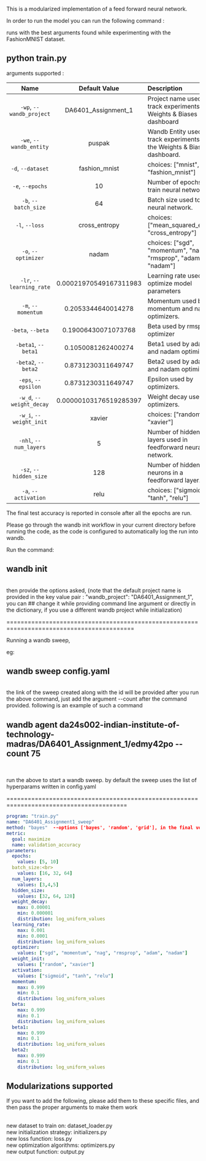 This is a modularized implementation of a feed forward neural network.

In order to run the model you can run the following command :

runs with the best arguments found while experimenting with the FashionMNIST dataset.<br>
## python train.py 

arguments supported :

| Name | Default Value | Description |
| :---: | :-------------: | :----------- |
| `-wp`, `--wandb_project` | DA6401_Assignment_1 | Project name used to track experiments in Weights & Biases dashboard |
| `-we`, `--wandb_entity` | puspak  | Wandb Entity used to track experiments in the Weights & Biases dashboard. |
| `-d`, `--dataset` | fashion_mnist | choices:  ["mnist", "fashion_mnist"] |
| `-e`, `--epochs` | 10 |  Number of epochs to train neural network.|
| `-b`, `--batch_size` | 64 | Batch size used to train neural network. | 
| `-l`, `--loss` | cross_entropy | choices:  ["mean_squared_error", "cross_entropy"] |
| `-o`, `--optimizer` | nadam | choices:  ["sgd", "momentum", "nag", "rmsprop", "adam", "nadam"] | 
| `-lr`, `--learning_rate` | 0.00021970549167311983 | Learning rate used to optimize model parameters | 
| `-m`, `--momentum` | 0.2053344640014278 | Momentum used by momentum and nag optimizers. |
| `-beta`, `--beta` | 0.19006430071073768 | Beta used by rmsprop optimizer | 
| `-beta1`, `--beta1` | 0.1050081262400274 | Beta1 used by adam and nadam optimizers. | 
| `-beta2`, `--beta2` | 0.8731230311649747 | Beta2 used by adam and nadam optimizers. |
| `-eps`, `--epsilon` | 0.8731230311649747 | Epsilon used by optimizers. |
| `-w_d`, `--weight_decay` | 0.00000103176519285397 | Weight decay used by optimizers. |
| `-w_i`, `--weight_init` | xavier | choices:  ["random", "xavier"] | 
| `-nhl`, `--num_layers` | 5 | Number of hidden layers used in feedforward neural network. | 
| `-sz`, `--hidden_size` | 128 | Number of hidden neurons in a feedforward layer. |
| `-a`, `--activation` | relu | choices:  ["sigmoid", "tanh", "relu"] |

The final test accuracy is reported in console after all the epochs are run.

Please go through the wandb init workflow in your current directory before running the code, as the code is configured to automatically log the run into wandb.

Run the command:
## wandb init

<br>
then provide the options asked, (note that the default project name is provided in the key value pair : "wandb_project": "DA6401_Assignment_1", you can ## change it while providing command line argument or directly in the dictionary, if you use a different wandb project while initialization)

==========================================================================================

Running a wandb sweep,

eg:

## wandb sweep config.yaml
<br>
the link of the sweep created along with the id will be provided after you run the above command, just add the argument --count after the command provided. following is an example of such a command
<br>

## wandb agent da24s002-indian-institute-of-technology-madras/DA6401_Assignment_1/edmy42po --count 75
<br>

run the above to start a wandb sweep.
by default the sweep uses the list of hyperparams written in config.yaml


========================================================================================
```yaml
program: "train.py"
name: "DA6401_Assignment1_sweep"
method: "bayes"  --options ['bayes', 'random', 'grid'], in the final version, we have used bayes search, as it gave best validation accuracy
metric:
  goal: maximize
  name: validation_accuracy
parameters:
  epochs:
    values: [5, 10]
  batch_size:<br>
    values: [16, 32, 64]
  num_layers:
    values: [3,4,5]
  hidden_size:
    values: [32, 64, 128]
  weight_decay:
    max: 0.00001
    min: 0.000001
    distribution: log_uniform_values
  learning_rate:
    max: 0.001
    min: 0.0001
    distribution: log_uniform_values
  optimizer:
    values: ["sgd", "momentum", "nag", "rmsprop", "adam", "nadam"]
  weight_init:
    values: ["random", "xavier"]
  activation:
    values: ["sigmoid", "tanh", "relu"]
  momentum:
    max: 0.999
    min: 0.1
    distribution: log_uniform_values
  beta:
    max: 0.999
    min: 0.1
    distribution: log_uniform_values
  beta1:
    max: 0.999
    min: 0.1
    distribution: log_uniform_values
  beta2:
    max: 0.999
    min: 0.1
    distribution: log_uniform_values
```
## Modularizations supported  <br>
If you want to add the following, please add them to these specific files, and then pass the proper arguments to make them work<br><br>

new dataset to train on: dataset_loader.py<br>
new initialization strategy: initializers.py<br>
new loss function: loss.py<br>
new optimization algorithms: optimizers.py<br>
new output function: output.py<br>



